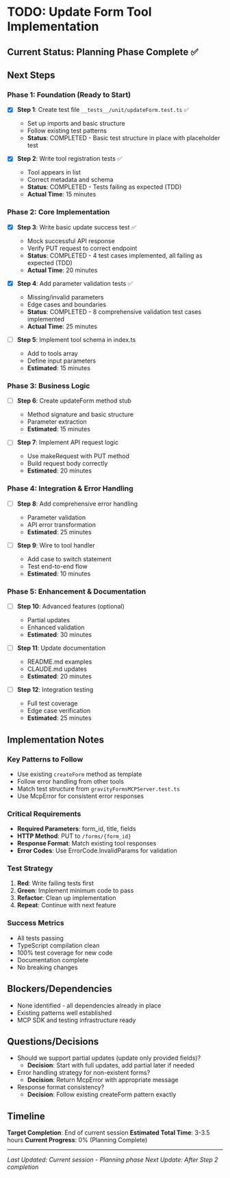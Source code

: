 # TODO: Update Form Tool Implementation

## Current Status: Planning Phase Complete ✅

## Next Steps

### Phase 1: Foundation (Ready to Start)
- [x] **Step 1**: Create test file `__tests__/unit/updateForm.test.ts` ✅
  - Set up imports and basic structure
  - Follow existing test patterns
  - **Status**: COMPLETED - Basic test structure in place with placeholder test

- [x] **Step 2**: Write tool registration tests ✅
  - Tool appears in list
  - Correct metadata and schema
  - **Status**: COMPLETED - Tests failing as expected (TDD)
  - **Actual Time**: 15 minutes

### Phase 2: Core Implementation  
- [x] **Step 3**: Write basic update success test ✅
  - Mock successful API response
  - Verify PUT request to correct endpoint
  - **Status**: COMPLETED - 4 test cases implemented, all failing as expected (TDD)
  - **Actual Time**: 20 minutes

- [x] **Step 4**: Add parameter validation tests ✅
  - Missing/invalid parameters
  - Edge cases and boundaries
  - **Status**: COMPLETED - 8 comprehensive validation test cases implemented
  - **Actual Time**: 25 minutes

- [ ] **Step 5**: Implement tool schema in index.ts
  - Add to tools array
  - Define input parameters
  - **Estimated**: 15 minutes

### Phase 3: Business Logic
- [ ] **Step 6**: Create updateForm method stub
  - Method signature and basic structure
  - Parameter extraction
  - **Estimated**: 15 minutes

- [ ] **Step 7**: Implement API request logic
  - Use makeRequest with PUT method
  - Build request body correctly
  - **Estimated**: 20 minutes

### Phase 4: Integration & Error Handling
- [ ] **Step 8**: Add comprehensive error handling
  - Parameter validation
  - API error transformation
  - **Estimated**: 25 minutes

- [ ] **Step 9**: Wire to tool handler
  - Add case to switch statement
  - Test end-to-end flow
  - **Estimated**: 10 minutes

### Phase 5: Enhancement & Documentation
- [ ] **Step 10**: Advanced features (optional)
  - Partial updates
  - Enhanced validation
  - **Estimated**: 30 minutes

- [ ] **Step 11**: Update documentation
  - README.md examples
  - CLAUDE.md updates
  - **Estimated**: 20 minutes

- [ ] **Step 12**: Integration testing
  - Full test coverage
  - Edge case verification
  - **Estimated**: 25 minutes

## Implementation Notes

### Key Patterns to Follow
- Use existing `createForm` method as template
- Follow error handling from other tools
- Match test structure from `gravityFormsMCPServer.test.ts`
- Use McpError for consistent error responses

### Critical Requirements
- **Required Parameters**: form_id, title, fields
- **HTTP Method**: PUT to `/forms/{form_id}`
- **Response Format**: Match existing tool responses
- **Error Codes**: Use ErrorCode.InvalidParams for validation

### Test Strategy
1. **Red**: Write failing tests first
2. **Green**: Implement minimum code to pass
3. **Refactor**: Clean up implementation
4. **Repeat**: Continue with next feature

### Success Metrics
- All tests passing
- TypeScript compilation clean
- 100% test coverage for new code
- Documentation complete
- No breaking changes

## Blockers/Dependencies
- None identified - all dependencies already in place
- Existing patterns well established
- MCP SDK and testing infrastructure ready

## Questions/Decisions
- Should we support partial updates (update only provided fields)?
  - **Decision**: Start with full updates, add partial later if needed
- Error handling strategy for non-existent forms?
  - **Decision**: Return McpError with appropriate message
- Response format consistency?
  - **Decision**: Follow existing createForm pattern exactly

## Timeline
**Target Completion**: End of current session
**Estimated Total Time**: 3-3.5 hours
**Current Progress**: 0% (Planning Complete)

---
*Last Updated: Current session - Planning phase*
*Next Update: After Step 2 completion*